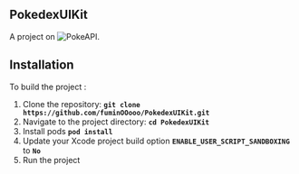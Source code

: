 ## **PokedexUIKit**
A project on ![PokeAPI]([https://github.com/banesullivan/README/actions/workflows/spelling.yml/badge.svg](https://pokeapi.co/)).
## **Installation**
To build the project :
1. Clone the repository:
**`git clone https://github.com/fuminOOooo/PokedexUIKit.git`**
2. Navigate to the project directory:
**`cd PokedexUIKit`**
3. Install pods
**`pod install`**
4. Update your Xcode project build option **`ENABLE_USER_SCRIPT_SANDBOXING`** to **`No`**
5. Run the project
